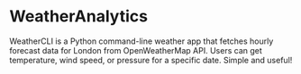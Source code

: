 # WeatherAnalytics
WeatherCLI is a Python command-line weather app that fetches hourly forecast data for London from OpenWeatherMap API. Users can get temperature, wind speed, or pressure for a specific date. Simple and useful!
